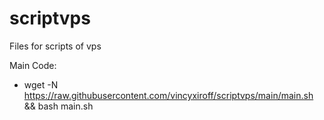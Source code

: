 # scriptvps
Files for scripts of vps

Main Code:

- wget -N https://raw.githubusercontent.com/vincyxiroff/scriptvps/main/main.sh && bash main.sh
